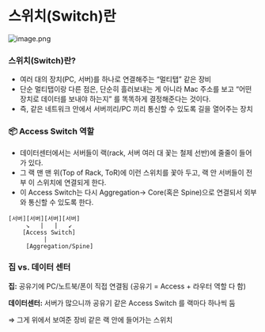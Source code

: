 # 스위치(Switch)란

![image.png](https://www.fibermall.com/blog/wp-content/uploads/2024/06/2.1-1.png)

### 스위치(Switch)란?

- 여러 대의 장치(PC, 서버)를 하나로 연결해주는 “멀티탭” 같은 장비
- 단순 멀티탭이랑 다른 점은, 단순히 흘러보내는 게 아니라 Mac 주소를 보고 “어떤 장치로 데이터를 보내야 하는지” 를 똑똑하게 결정해준다는 것이다.
- 즉, 같은 네트워크 안에서 서버끼리/PC 끼리 통신할 수 있도록 길을 열어주는 장치

### 📦 Access Switch 역할

- 데이터센터에서는 서버들이 랙(rack, 서버 여러 대 꽃는 철제 선반)에 줄줄이 들어가 있다.
- 그 랙 맨 맨 위(Top of Rack, ToR)에 이런 스위치를 꽃아 두고, 랙 안 서버들이 전부 이 스위치에 연결되게 한다.
- 이 Access Switch는 다시 Aggregation→ Core(혹은 Spine)으로 연결되서 외부와 통신할 수 있도록 한다.

```less
[서버][서버][서버][서버]
     ↘   |   |   ↙
    [Access Switch]
          |
     [Aggregation/Spine]

```

### 집 vs. 데이터 센터

**집:** 공유기에 PC/노트북/폰이 직접 연결됨 (공유기 = Access + 라우터 역할 다 함)

**데이터센터:** 서버가 많으니까 공유기 같은 Access Switch 를 랙마다 하나씩 둠

⇒ 그게 위에서 보여준 장비 같은 랙 안에 들어가는 스위치
